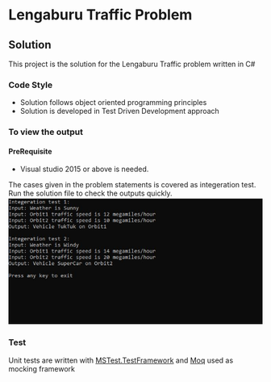 # Lengaburu Traffic Problem

## Solution

This project is the solution for the Lengaburu Traffic problem written in C#

### Code Style
- Solution follows object oriented programming principles
- Solution is developed in Test Driven Development approach

### To view the output
#### PreRequisite
  - Visual studio 2015 or above is needed.

The cases given in the problem statements is covered as integeration test. Run the solution file to check the outputs quickly.
<br/>
![output](Output.JPG)

### Test
Unit tests are written with [MSTest.TestFramework](https://www.nuget.org/packages/MSTest.TestFramework/) and [Moq](https://github.com/Moq/moq4/wiki/Quickstart) used as mocking framework
